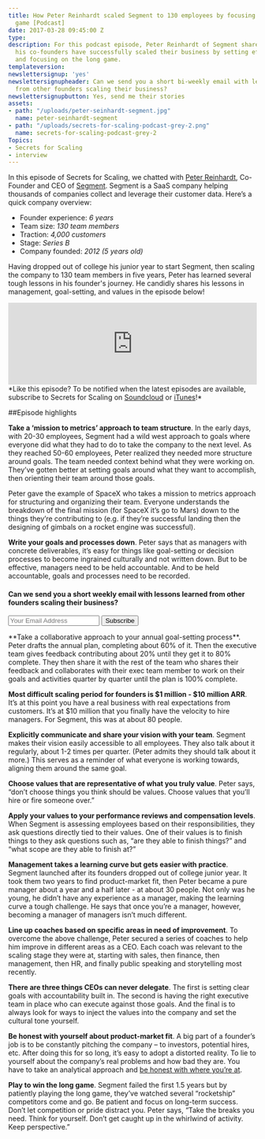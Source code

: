 ```yaml
---
title: How Peter Reinhardt scaled Segment to 130 employees by focusing on the long
  game [Podcast]
date: 2017-03-28 09:45:00 Z
type: 
description: For this podcast episode, Peter Reinhardt of Segment shares how he and
  his co-founders have successfully scaled their business by setting effective goals
  and focusing on the long game.
templateversion: 
newslettersignup: 'yes'
newslettersignupheader: Can we send you a short bi-weekly email with lessons learned
  from other founders scaling their business?
newslettersignupbutton: Yes, send me their stories
assets:
- path: "/uploads/peter-seinhardt-segment.jpg"
  name: peter-seinhardt-segment
- path: "/uploads/secrets-for-scaling-podcast-grey-2.png"
  name: secrets-for-scaling-podcast-grey-2
Topics:
- Secrets for Scaling
- interview
---
```


In this episode of Secrets for Scaling, we chatted with <a href="https://twitter.com/reinpk" target="_blank">Peter Reinhardt</a>, Co-Founder and CEO of <a href="https://segment.com/" target="_blank">Segment</a>. Segment is a SaaS company helping thousands of companies collect and leverage their customer data. Here’s a quick company overview: 

* Founder experience: *6 years*
* Team size: *130 team members*
* Traction: *4,000 customers*
* Stage: *Series B* 
* Company founded: *2012 (5 years old)* 

Having dropped out of college his junior year to start Segment, then scaling the company to 130 team members in five years, Peter has learned several tough lessons in his founder's journey. He candidly shares his lessons in management, goal-setting, and values in the episode below! 
<iframe width="100%" height="166" scrolling="no" frameborder="no" src="https://w.soundcloud.com/player/?url=https%3A//api.soundcloud.com/tracks/314884585&amp;color=ff5500&amp;auto_play=false&amp;hide_related=false&amp;show_comments=true&amp;show_user=true&amp;show_reposts=false"></iframe>
<br>
*Like this episode? To be notified when the latest episodes are available, subscribe to Secrets for Scaling on <a href="https://soundcloud.com/geckoboard" target="_blank">Soundcloud</a> or <a href="https://itunes.apple.com/us/podcast/secrets-for-scaling/id1178675789?mt=2" target="_blank">iTunes</a>!* 

##Episode highlights 

**Take a ‘mission to metrics’ approach to team structure**. In the early days, with 20-30 employees, Segment had a wild west approach to goals where everyone did what they had to do to take the company to the next level. As they reached 50-60 employees, Peter realized they needed more structure around goals. The team needed context behind what they were working on. They’ve gotten better at setting goals around what they want to accomplish, then orienting their team around those goals. 

Peter gave the example of SpaceX who takes a mission to metrics approach for structuring and organizing their team. Everyone understands the breakdown of the final mission (for SpaceX it’s go to Mars) down to the things they’re contributing to (e.g. if they’re successful landing then the designing of gimbals on a rocket engine was successful). 

**Write your goals and processes down**. Peter says that as managers with concrete deliverables, it’s easy for things like goal-setting or decision processes to become ingrained culturally and not written down. But to be effective, managers need to be held accountable. And to be held accountable, goals and processes need to be recorded. 

<div class="blog-newsletter-signup inside">
<h4 class="newsletter-signup-head">Can we send you a short weekly email with lessons learned from other founders scaling their business?</h4>
<form action="//geckoboard.us1.list-manage.com/subscribe/post?u=f8c11c17753d5c653c8d22b3d&amp;id=d7a449ccce" method="post" id="mc-embedded-subscribe-form" name="mc-embedded-subscribe-form" class="validate form-wrapper" target="_blank" novalidate="">
<input type="email" value="" name="EMAIL" class="required email" placeholder="Your Email Address" id="mce-EMAIL">
<input type="submit" value="Subscribe" name="subscribe" id="mc-embedded-subscribe" class="button"></form>
</div>
**Take a collaborative approach to your annual goal-setting process**. Peter drafts the annual plan, completing about 60% of it. Then the executive team gives feedback contributing about 20% until they get it to 80% complete. They then share it with the rest of the team who shares their feedback and collaborates with their exec team member to work on their goals and activities quarter by quarter until the plan is 100% complete. 

**Most difficult scaling period for founders is $1 million - $10 million ARR**. It’s at this point you have a real business with real expectations from customers. It’s at $10 million that you finally have the velocity to hire managers. For Segment, this was at about 80 people.

**Explicitly communicate and share your vision with your team**. Segment makes their vision easily accessible to all employees. They also talk about it regularly, about 1-2 times per quarter. (Peter admits they should talk about it more.) This serves as a reminder of what everyone is working towards, aligning them around the same goal. 

**Choose values that are representative of what you truly value**. Peter says, “don’t choose things you think should be values. Choose values that you’ll hire or fire someone over.”

**Apply your values to your performance reviews and compensation levels**. When Segment is assessing employees based on their responsibilities, they ask questions directly tied to their values. One of their values is to finish things to they ask questions such as, “are they able to finish things?” and “what scope are they able to finish at?”

**Management takes a learning curve but gets easier with practice**. Segment launched after its founders dropped out of college junior year. It took them two years to find product-market fit, then Peter became a pure manager about a year and a half later - at about 30 people. Not only was he young, he didn’t have any experience as a manager, making the learning curve a tough challenge. He says that once you’re a manager, however, becoming a manager of managers isn’t much different. 

**Line up coaches based on specific areas in need of improvement**. To overcome the above challenge, Peter secured a series of coaches to help him improve in different areas as a CEO. Each coach was relevant to the scaling stage they were at, starting with sales, then finance, then management, then HR, and finally public speaking and storytelling most recently. 

**There are three things CEOs can never delegate**. The first is setting clear goals with accountability built in. The second is having the right executive team in place who can execute against those goals. And the final is to always look for ways to inject the values into the company and set the cultural tone yourself. 

**Be honest with yourself about product-market fit**. A big part of a founder’s job is to be constantly pitching the company – to investors, potential hires, etc. After doing this for so long, it’s easy to adopt a distorted reality. To lie to yourself about the company’s real problems and how bad they are. You have to take an analytical approach and <a href="https://rein.pk/finding-product-market-fit" target="_blank">be honest with where you’re at</a>. 

**Play to win the long game**. Segment failed the first 1.5 years but by patiently playing the long game, they’ve watched several “rocketship” competitors come and go. Be patient and focus on long-term success. Don’t let competition or pride distract you. Peter says, “Take the breaks you need. Think for yourself. Don’t get caught up in the whirlwind of activity. Keep perspective.”
